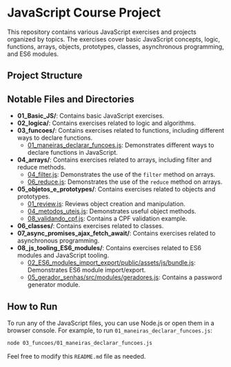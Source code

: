 # JavaScript Course Project

This repository contains various JavaScript exercises and projects organized by topics. The exercises cover basic JavaScript concepts, logic, functions, arrays, objects, prototypes, classes, asynchronous programming, and ES6 modules.

## Project Structure

## Notable Files and Directories

- **01_Basic_JS/**: Contains basic JavaScript exercises.
- **02_logica/**: Contains exercises related to logic and algorithms.
- **03_funcoes/**: Contains exercises related to functions, including different ways to declare functions.
  - [01_maneiras_declarar_funcoes.js](03_funcoes/01_maneiras_declarar_funcoes.js): Demonstrates different ways to declare functions in JavaScript.
- **04_arrays/**: Contains exercises related to arrays, including filter and reduce methods.
  - [04_filter.js](04_arrays/04_filter.js): Demonstrates the use of the `filter` method on arrays.
  - [06_reduce.js](04_arrays/06_reduce.js): Demonstrates the use of the `reduce` method on arrays.
- **05_objetos_e_prototypes/**: Contains exercises related to objects and prototypes.
  - [01_review.js](05_objetos_e_prototypes/01_review.js): Reviews object creation and manipulation.
  - [04_metodos_uteis.js](05_objetos_e_prototypes/04_metodos_uteis.js): Demonstrates useful object methods.
  - [08_validando_cpf.js](05_objetos_e_prototypes/08_validando_cpf.js): Contains a CPF validation example.
- **06_classes/**: Contains exercises related to classes.
- **07_async_promises_ajax_fetch_await/**: Contains exercises related to asynchronous programming.
- **08_js_tooling_ES6_modules/**: Contains exercises related to ES6 modules and JavaScript tooling.
  - [02_ES6_modules_import_export/public/assets/js/bundle.js](08_js_tooling_ES6_modules/02_ES6_modules_import_export/public/assets/js/bundle.js): Demonstrates ES6 module import/export.
  - [05_gerador_senhas/src/modules/geradores.js](08_js_tooling_ES6_modules/05_gerador_senhas/src/modules/geradores.js): Contains a password generator module.

## How to Run

To run any of the JavaScript files, you can use Node.js or open them in a browser console. For example, to run `01_maneiras_declarar_funcoes.js`:

```sh
node 03_funcoes/01_maneiras_declarar_funcoes.js
```

Feel free to modify this `README.md` file as needed.

